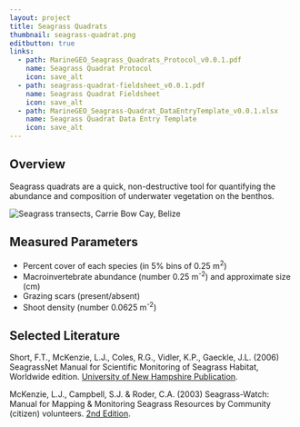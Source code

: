 ```yaml
---
layout: project
title: Seagrass Quadrats
thumbnail: seagrass-quadrat.png
editbutton: true
links:
  - path: MarineGEO_Seagrass_Quadrats_Protocol_v0.0.1.pdf
    name: Seagrass Quadrat Protocol
    icon: save_alt
  - path: seagrass-quadrat-fieldsheet_v0.0.1.pdf
    name: Seagrass Quadrat Fieldsheet
    icon: save_alt
  - path: MarineGEO_Seagrass-Quadrat_DataEntryTemplate_v0.0.1.xlsx
    name: Seagrass Quadrat Data Entry Template
    icon: save_alt
---
```


## Overview
Seagrass quadrats are a quick, non-destructive tool for quantifying the abundance and composition of underwater vegetation on the benthos.

![Seagrass transects, Carrie Bow Cay, Belize]({{site.baseurl}}/assets/modules/seagrass-quadrats/2015-09-20_CB_paul_44.JPG)

## Measured Parameters
  - Percent cover of each species (in 5% bins of 0.25 m<sup>2</sup>)
  - Macroinvertebrate abundance (number 0.25 m<sup>-2</sup>) and approximate size (cm)
  - Grazing scars (present/absent)
  - Shoot density (number 0.0625 m<sup>-2</sup>)


## Selected Literature
Short,  F.T.,  McKenzie,  L.J.,  Coles,  R.G.,  Vidler,  K.P., Gaeckle,  J.L.  (2006) SeagrassNet   Manual   for   Scientific   Monitoring   of   Seagrass   Habitat,  Worldwide edition. [University of New Hampshire Publication](http://www.seagrassnet.org/sites/default/files/SeagrassNet_Manual_2006_Worldwide.pdf).

McKenzie, L.J., Campbell, S.J. & Roder, C.A. (2003) Seagrass-Watch: Manual for Mapping & Monitoring Seagrass Resources by Community (citizen) volunteers. [2nd Edition](http://www.seagrasswatch.org/Methods/Manuals/SeagrassWatch_monitoring_guidelines_2ndEdition.pdf).
